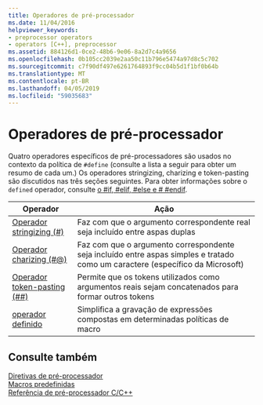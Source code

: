 ```yaml
---
title: Operadores de pré-processador
ms.date: 11/04/2016
helpviewer_keywords:
- preprocessor operators
- operators [C++], preprocessor
ms.assetid: 884126d1-0ce2-48b6-9e06-8a2d7c4a9656
ms.openlocfilehash: 0b105cc2039e2aa50c11b796e5474a97d8c5c702
ms.sourcegitcommit: c7f90df497e6261764893f9cc04b5d1f1bf0b64b
ms.translationtype: MT
ms.contentlocale: pt-BR
ms.lasthandoff: 04/05/2019
ms.locfileid: "59035683"
---
```

# <a name="preprocessor-operators"></a>Operadores de pré-processador
Quatro operadores específicos de pré-processadores são usados no contexto da política de `#define` (consulte a lista a seguir para obter um resumo de cada um.) Os operadores stringizing, charizing e token-pasting são discutidos nas três seções seguintes. Para obter informações sobre o `defined` operador, consulte [o #if, #elif, #else e # #endif](../preprocessor/hash-if-hash-elif-hash-else-and-hash-endif-directives-c-cpp.md).

|Operador|Ação|
|--------------|------------|
|[Operador stringizing (#)](../preprocessor/stringizing-operator-hash.md)|Faz com que o argumento correspondente real seja incluído entre aspas duplas|
|[Operador charizing (#@)](../preprocessor/charizing-operator-hash-at.md)|Faz com que o argumento correspondente seja incluído entre aspas simples e tratado como um caractere (específico da Microsoft)|
|[Operador token-pasting (##)](../preprocessor/token-pasting-operator-hash-hash.md)|Permite que os tokens utilizados como argumentos reais sejam concatenados para formar outros tokens|
|[operador definido](../preprocessor/hash-if-hash-elif-hash-else-and-hash-endif-directives-c-cpp.md)|Simplifica a gravação de expressões compostas em determinadas políticas de macro|

## <a name="see-also"></a>Consulte também

[Diretivas de pré-processador](../preprocessor/preprocessor-directives.md)<br/>
[Macros predefinidas](../preprocessor/predefined-macros.md)<br/>
[Referência de pré-processador C/C++](../preprocessor/c-cpp-preprocessor-reference.md)